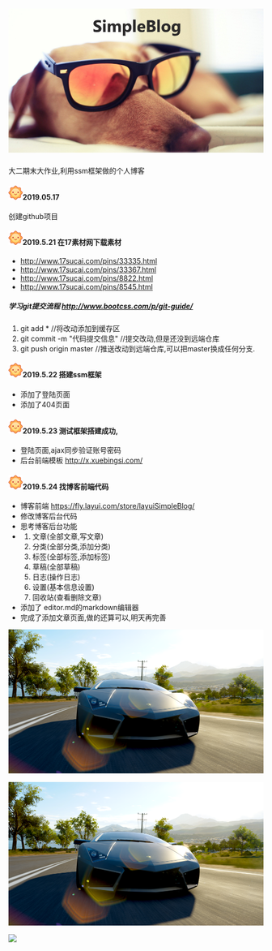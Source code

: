 ﻿#                                 ![](<https://github.com/ZhaoGuorui666/simpleBlog/blob/master/README_IMG/wallhaven-20634_960x540.png>)



大二期末大作业,利用ssm框架做的个人博客

#### ![](<https://github.com/ZhaoGuorui666/simpleBlog/blob/master/README_IMG/20190524100737.png>)2019.05.17

创建github项目

#### ![](<https://github.com/ZhaoGuorui666/simpleBlog/blob/master/README_IMG/20190524100737.png>)2019.5.21 在17素材网下载素材

- http://www.17sucai.com/pins/33335.html
- http://www.17sucai.com/pins/33367.html
- http://www.17sucai.com/pins/8822.html
- http://www.17sucai.com/pins/8545.html

##### 学习git提交流程 <http://www.bootcss.com/p/git-guide/>

1. git add *		//将改动添加到缓存区
2. git commit -m "代码提交信息"             //提交改动,但是还没到远端仓库
3. git push origin master              //推送改动到远端仓库,可以把master换成任何分支.

#### ![](<https://github.com/ZhaoGuorui666/simpleBlog/blob/master/README_IMG/20190524100737.png>)2019.5.22 搭建ssm框架

* 添加了登陆页面
* 添加了404页面

#### ![](<https://github.com/ZhaoGuorui666/simpleBlog/blob/master/README_IMG/20190524100737.png>)2019.5.23 测试框架搭建成功,

* 登陆页面,ajax同步验证账号密码
* 后台前端模板 <http://x.xuebingsi.com/>

#### ![](<https://github.com/ZhaoGuorui666/simpleBlog/blob/master/README_IMG/20190524100737.png>)2019.5.24 找博客前端代码

* 博客前端 <https://fly.layui.com/store/layuiSimpleBlog/>
* 修改博客后台代码
* 思考博客后台功能
* 1. 文章(全部文章,写文章)
  2. 分类(全部分类,添加分类)
  3. 标签(全部标签,添加标签)
  4. 草稿(全部草稿)
  5. 日志(操作日志)
  6. 设置(基本信息设置)
  7. 回收站(查看删除文章)
* 添加了 editor.md的markdown编辑器
* 完成了添加文章页面,做的还算可以,明天再完善

![](<https://github.com/ZhaoGuorui666/simpleBlog/blob/master/README_IMG/wallhaven-769261_960x540.png>)

![](https://github.com/ZhaoGuorui666/simpleBlog/blob/master/README_IMG/wallhaven-769261_960x540.png)

![](<img src="https://github.com/ZhaoGuorui666/simpleBlog/blob/master/README_IMG/wallhaven-769261_960x540.png" width="50%" height="50%" />)